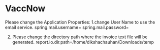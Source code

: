 # VaccNow
Please change the Application Properties: 
1.change User Name to use the email service.
spring.mail.username=
spring.mail.password=

2. Please change the directory path where the invoice text file will be generated.
report.io.dir.path=/home/dikshachauhan/Downloads/temp

